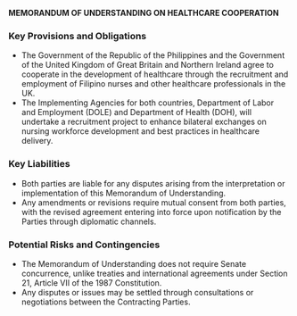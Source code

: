 **MEMORANDUM OF UNDERSTANDING ON HEALTHCARE COOPERATION**

### **Key Provisions and Obligations**

*   The Government of the Republic of the Philippines and the Government of the United Kingdom of Great Britain and Northern Ireland agree to cooperate in the development of healthcare through the recruitment and employment of Filipino nurses and other healthcare professionals in the UK.
*   The Implementing Agencies for both countries, Department of Labor and Employment (DOLE) and Department of Health (DOH), will undertake a recruitment project to enhance bilateral exchanges on nursing workforce development and best practices in healthcare delivery.

### **Key Liabilities**

*   Both parties are liable for any disputes arising from the interpretation or implementation of this Memorandum of Understanding.
*   Any amendments or revisions require mutual consent from both parties, with the revised agreement entering into force upon notification by the Parties through diplomatic channels.

### **Potential Risks and Contingencies**

*   The Memorandum of Understanding does not require Senate concurrence, unlike treaties and international agreements under Section 21, Article VII of the 1987 Constitution.
*   Any disputes or issues may be settled through consultations or negotiations between the Contracting Parties.